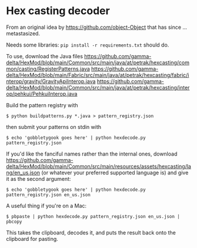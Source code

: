# Hex casting decoder

From an original idea by https://github.com/object-Object that has since ... metastasized.

Needs some libraries: `pip install -r requirements.txt` should do.

To use, download the Java files
https://github.com/gamma-delta/HexMod/blob/main/Common/src/main/java/at/petrak/hexcasting/common/casting/RegisterPatterns.java
https://github.com/gamma-delta/HexMod/blob/main/Fabric/src/main/java/at/petrak/hexcasting/fabric/interop/gravity/GravityApiInterop.java
https://github.com/gamma-delta/HexMod/blob/main/Common/src/main/java/at/petrak/hexcasting/interop/pehkui/PehkuiInterop.java

Build the pattern registry with
```
$ python buildpatterns.py *.java > pattern_registry.json
```
then submit your patterns on stdin with
```
$ echo 'gobbletygook goes here' | python hexdecode.py pattern_registry.json
```

If you'd like the fanciful names rather than the internal ones, download https://github.com/gamma-delta/HexMod/blob/main/Common/src/main/resources/assets/hexcasting/lang/en_us.json (or whatever your preferred supported language is) and give it as the second argument:
```
$ echo 'gobbletygook goes here' | python hexdecode.py pattern_registry.json en_us.json
```

A useful thing if you're on a Mac:
```
$ pbpaste | python hexdecode.py pattern_registry.json en_us.json | pbcopy
```
This takes the clipboard, decodes it, and puts the result back onto the clipboard for pasting.

